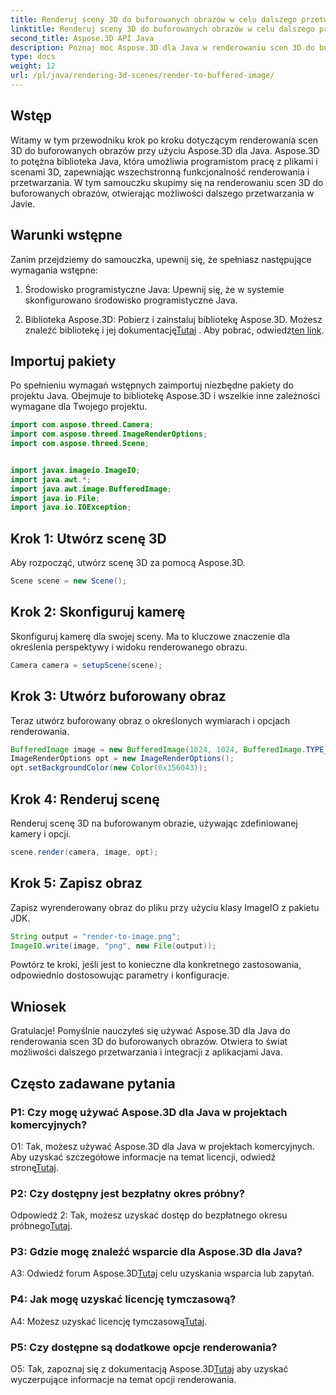 ```yaml
---
title: Renderuj sceny 3D do buforowanych obrazów w celu dalszego przetwarzania w Javie
linktitle: Renderuj sceny 3D do buforowanych obrazów w celu dalszego przetwarzania w Javie
second_title: Aspose.3D API Java
description: Poznaj moc Aspose.3D dla Java w renderowaniu scen 3D do buforowanych obrazów. Przewodnik krok po kroku zawierający wymagania wstępne, pakiety importu i często zadawane pytania.
type: docs
weight: 12
url: /pl/java/rendering-3d-scenes/render-to-buffered-image/
---
```

## Wstęp

Witamy w tym przewodniku krok po kroku dotyczącym renderowania scen 3D do buforowanych obrazów przy użyciu Aspose.3D dla Java. Aspose.3D to potężna biblioteka Java, która umożliwia programistom pracę z plikami i scenami 3D, zapewniając wszechstronną funkcjonalność renderowania i przetwarzania. W tym samouczku skupimy się na renderowaniu scen 3D do buforowanych obrazów, otwierając możliwości dalszego przetwarzania w Javie.

## Warunki wstępne

Zanim przejdziemy do samouczka, upewnij się, że spełniasz następujące wymagania wstępne:

1. Środowisko programistyczne Java: Upewnij się, że w systemie skonfigurowano środowisko programistyczne Java.

2.  Biblioteka Aspose.3D: Pobierz i zainstaluj bibliotekę Aspose.3D. Możesz znaleźć bibliotekę i jej dokumentację[Tutaj](https://reference.aspose.com/3d/java/) . Aby pobrać, odwiedź[ten link](https://releases.aspose.com/3d/java/).

## Importuj pakiety

Po spełnieniu wymagań wstępnych zaimportuj niezbędne pakiety do projektu Java. Obejmuje to bibliotekę Aspose.3D i wszelkie inne zależności wymagane dla Twojego projektu.

```java
import com.aspose.threed.Camera;
import com.aspose.threed.ImageRenderOptions;
import com.aspose.threed.Scene;


import javax.imageio.ImageIO;
import java.awt.*;
import java.awt.image.BufferedImage;
import java.io.File;
import java.io.IOException;
```

## Krok 1: Utwórz scenę 3D

Aby rozpocząć, utwórz scenę 3D za pomocą Aspose.3D.

```java
Scene scene = new Scene();
```

## Krok 2: Skonfiguruj kamerę

Skonfiguruj kamerę dla swojej sceny. Ma to kluczowe znaczenie dla określenia perspektywy i widoku renderowanego obrazu.

```java
Camera camera = setupScene(scene);
```

## Krok 3: Utwórz buforowany obraz

Teraz utwórz buforowany obraz o określonych wymiarach i opcjach renderowania.

```java
BufferedImage image = new BufferedImage(1024, 1024, BufferedImage.TYPE_3BYTE_BGR);
ImageRenderOptions opt = new ImageRenderOptions();
opt.setBackgroundColor(new Color(0x156043));
```

## Krok 4: Renderuj scenę

Renderuj scenę 3D na buforowanym obrazie, używając zdefiniowanej kamery i opcji.

```java
scene.render(camera, image, opt);
```

## Krok 5: Zapisz obraz

Zapisz wyrenderowany obraz do pliku przy użyciu klasy ImageIO z pakietu JDK.

```java
String output = "render-to-image.png";
ImageIO.write(image, "png", new File(output));
```

Powtórz te kroki, jeśli jest to konieczne dla konkretnego zastosowania, odpowiednio dostosowując parametry i konfiguracje.

## Wniosek

Gratulacje! Pomyślnie nauczyłeś się używać Aspose.3D dla Java do renderowania scen 3D do buforowanych obrazów. Otwiera to świat możliwości dalszego przetwarzania i integracji z aplikacjami Java.

## Często zadawane pytania

### P1: Czy mogę używać Aspose.3D dla Java w projektach komercyjnych?

 O1: Tak, możesz używać Aspose.3D dla Java w projektach komercyjnych. Aby uzyskać szczegółowe informacje na temat licencji, odwiedź stronę[Tutaj](https://purchase.aspose.com/buy).

### P2: Czy dostępny jest bezpłatny okres próbny?

 Odpowiedź 2: Tak, możesz uzyskać dostęp do bezpłatnego okresu próbnego[Tutaj](https://releases.aspose.com/).

### P3: Gdzie mogę znaleźć wsparcie dla Aspose.3D dla Java?

 A3: Odwiedź forum Aspose.3D[Tutaj](https://forum.aspose.com/c/3d/18) celu uzyskania wsparcia lub zapytań.

### P4: Jak mogę uzyskać licencję tymczasową?

 A4: Możesz uzyskać licencję tymczasową[Tutaj](https://purchase.aspose.com/temporary-license/).

### P5: Czy dostępne są dodatkowe opcje renderowania?

 O5: Tak, zapoznaj się z dokumentacją Aspose.3D[Tutaj](https://reference.aspose.com/3d/java/) aby uzyskać wyczerpujące informacje na temat opcji renderowania.